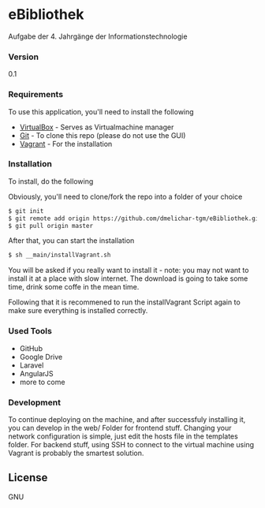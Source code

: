 # eBibliothek
Aufgabe der 4. Jahrgänge der Informationstechnologie
### Version
0.1

### Requirements
To use this application, you'll need to install the following
* [VirtualBox] - Serves as Virtualmachine manager
* [Git] - To clone this repo (please do not use the GUI)
* [Vagrant] - For the installation


### Installation

To install, do the following

Obviously, you'll need to clone/fork the repo into a folder of your choice
```sh
$ git init
$ git remote add origin https://github.com/dmelichar-tgm/eBibliothek.git
$ git pull origin master
```

After that, you can start the installation
```sh
$ sh __main/installVagrant.sh
```
You will be asked if you really want to install it - note: you may not want to install it at a place with slow internet. The download is going to take some time, drink some coffe in the mean time.

Following that it is recommened to run the installVagrant Script again to make sure everything is installed correctly.


### Used Tools

* GitHub
* Google Drive
* Laravel
* AngularJS
* more to come

### Development

To continue deploying on the machine, and after successfuly installing it, you can develop in the web/ Folder for frontend stuff. Changing your network configuration is simple, just edit the hosts file in the templates folder. For backend stuff, using SSH to connect to the virtual machine using Vagrant is probably the smartest solution.


License
----

GNU


[VirtualBox]:https://www.virtualbox.org/
[Git]:https://git-scm.herokuapp.com/downloads
[Vagrant]:https://www.vagrantup.com/downloads.html
